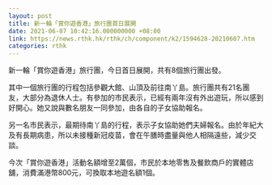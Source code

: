```yaml
---
layout: post
title: 新一輪「賞你遊香港」旅行團首日展開
date: 2021-06-07 10:42:16.000000000 +08:00
link: https://news.rthk.hk/rthk/ch/component/k2/1594628-20210607.htm
categories: rthk
---
```


新一輪「賞你遊香港」旅行團，今日首日展開，共有8個旅行團出發。

其中一個旅行團的行程包括參觀大館、山頂及前往南丫島。旅行團共有21名團友，大部分為退休人士。有參加的市民表示，已經有兩年沒有外出遊玩，所以感到好開心。她又說與數名朋友一同參加，由各自的子女協助報名。

另一名市民表示，最期待南丫島的行程，表示子女協助她們夫婦報名。由於年紀大及有長期病患，所以未接種新冠疫苗，會在午膳時盡量與他人相隔遠些，減少交談。

今次「賞你遊香港」活動名額增至2萬個，市民於本地零售及餐飲商戶的實體店舖，消費滿港幣800元，可換取本地遊名額1個。
